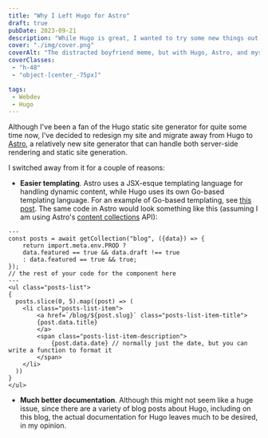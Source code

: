 ```yaml
---
title: "Why I Left Hugo for Astro"
draft: true
pubDate: 2023-09-21
description: "While Hugo is great, I wanted to try some new things out with Astro. Here's what I learned."
cover: "./img/cover.png"
coverAlt: "The distracted boyfriend meme, but with Hugo, Astro, and myself."
coverClasses:
 - "h-48"
 - "object-[center_-75px]"

tags:
 - Webdev
 - Hugo
---
```

Although I've been a fan of the Hugo static site generator for quite some time now, I've decided to redesign my site and migrate away from Hugo to [Astro](https://astro.build), a relatively new site generator that can handle both server-side rendering and static site generation.

I switched away from it for a couple of reasons:
- **Easier templating**. Astro uses a JSX-esque templating language for handling dynamic content, while Hugo uses its own Go-based templating language. For an example of Go-based templating, see [this post](/blog/2021/02/featuring-content-in-hugo). The same code in Astro would look something like this (assuming I am using Astro's [content collections](https://docs.astro.build/en/guides/content-collections) API):
```astro
---
const posts = await getCollection("blog", ({data}) => {
    return import.meta.env.PROD ? 
    data.featured == true && data.draft !== true
    : data.featured == true && true;
});
// the rest of your code for the component here
---
<ul class="posts-list">
{
  posts.slice(0, 5).map((post) => (
    <li class="posts-list-item">
        <a href=`/blog/${post.slug}` class="posts-list-item-title">
        {post.data.title}
        </a>
        <span class="posts-list-item-description">
            {post.data.date} // normally just the date, but you can write a function to format it
        </span>
    </li>
  ))  
}
</ul>
```

- **Much better documentation**. Although this might not seem like a huge issue, since there are a variety of blog posts about Hugo, including on this blog, the actual documentation for Hugo leaves much to be desired, in my opinion.
